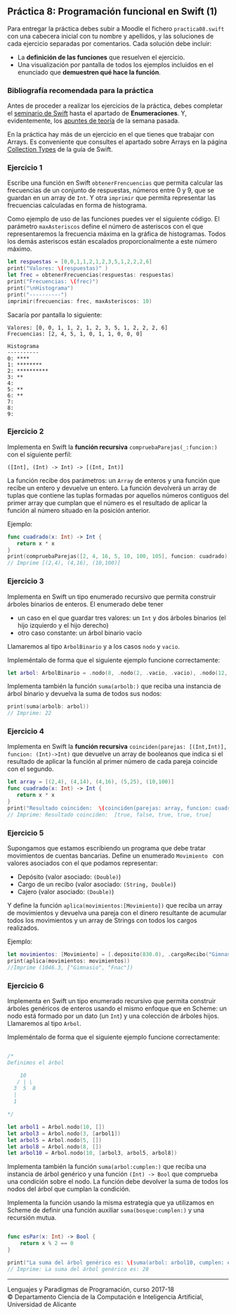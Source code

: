 ## Práctica 8: Programación funcional en Swift (1)

Para entregar la práctica debes subir a Moodle el fichero
`practica08.swift` con una cabecera inicial con tu nombre y apellidos,
y las soluciones de cada ejercicio separadas por comentarios. Cada
solución debe incluir:

- La **definición de las funciones** que resuelven el ejercicio.
- Una visualización por pantalla de todos los ejemplos incluidos en el
  enunciado que **demuestren qué hace la función**.

### Bibliografía recomendada para la práctica ###

Antes de proceder a realizar los ejercicios de la práctica, debes
completar el
[seminario de Swift](https://github.com/domingogallardo/apuntes-lpp/blob/master/seminarios/seminario2-swift/seminario2-swift.md)
hasta el apartado de **Enumeraciones**. Y, evidentemente, los [apuntes
de teoría](https://github.com/domingogallardo/apuntes-lpp/blob/master/teoria/tema05-programacion-funcional-swift/tema05-programacion-funcional-swift.md) de la semana pasada.

En la práctica hay más de un ejercicio en el que tienes que trabajar
con Arrays. Es conveniente que consultes el apartado sobre Arrays en
la página [Collection
Types](https://developer.apple.com/library/content/documentation/Swift/Conceptual/Swift_Programming_Language/CollectionTypes.html#//apple_ref/doc/uid/TP40014097-CH8-ID105)
de la guía de Swift.


### Ejercicio 1 ###

Escribe una función en Swift `obtenerFrencuencias` que permita calcular las
frecuencias de un conjunto de respuestas, números entre 0 y 9, que se
guardan en un array de `Int`. Y otra `imprimir` que permita representar las
frecuencias calculadas en forma de histograma.

Como ejemplo de uso de las funciones puedes ver el siguiente
código. El parámetro `maxAsteriscos` define el número de asteriscos
con el que representaremos la frecuencia máxima en la gráfica de
histogramas. Todos los demás asteriscos están escalados
proporcionalmente a este número máximo.


```swift
let respuestas = [0,0,1,1,2,1,2,3,5,1,2,2,2,6]
print("Valores: \(respuestas)" )
let frec = obtenerFrecuencias(respuestas: respuestas)
print("Frecuencias: \(frec)")
print("\nHistograma")
print("----------")
imprimir(frecuencias: frec, maxAsteriscos: 10)
```

Sacaría por pantalla lo siguiente:


```
Valores: [0, 0, 1, 1, 2, 1, 2, 3, 5, 1, 2, 2, 2, 6]
Frecuencias: [2, 4, 5, 1, 0, 1, 1, 0, 0, 0]

Histograma
----------
0: ****
1: ********
2: **********
3: **
4:
5: **
6: **
7:
8:
9:
```



### Ejercicio 2 ###

Implementa en Swift la **función recursiva**
`compruebaParejas(_:funcion:)` con el siguiente perfil:

```
([Int], (Int) -> Int) -> [(Int, Int)]
```

La función recibe dos parámetros: un `Array` de enteros y una función
que recibe un entero y devuelve un entero. La función devolverá un
array de tuplas que contiene las tuplas formadas por aquellos números
contiguos del primer array que cumplan que el número es el resultado
de aplicar la función al número situado en la posición anterior.

Ejemplo:

```swift
func cuadrado(x: Int) -> Int {
   return x * x
}
print(compruebaParejas([2, 4, 16, 5, 10, 100, 105], funcion: cuadrado))
// Imprime [(2,4), (4,16), (10,100)]
```


### Ejercicio 3 ###

Implementa en Swift un tipo enumerado recursivo que permita construir
árboles binarios de enteros. El enumerado debe tener 

- un caso en el que guardar tres valores: un `Int` y dos árboles
binarios (el hijo izquierdo y el hijo derecho)
- otro caso constante: un árbol binario vacío 

Llamaremos al tipo `ArbolBinario` y a los casos `nodo` y `vacio`.

Impleméntalo de forma que el siguiente ejemplo funcione correctamente:

```swift
let arbol: ArbolBinario = .nodo(8, .nodo(2, .vacio, .vacio), .nodo(12, .vacio, .vacio))
```

Implementa también la función `suma(arbolb:)` que reciba una instancia de
árbol binario y devuelva la suma de todos sus nodos:

```swift
print(suma(arbolb: arbol))
// Imprime: 22
```

### Ejercicio 4 ###

Implementa en Swift la **función recursiva**
`coinciden(parejas: [(Int,Int)], funcion: (Int)->Int)` que devuelve
un array de booleanos que indica si el resultado de aplicar la función
al primer número de cada pareja coincide con el segundo.

```swift
let array = [(2,4), (4,14), (4,16), (5,25), (10,100)]
func cuadrado(x: Int) -> Int {
   return x * x
}
print("Resultado coinciden:  \(coinciden(parejas: array, funcion: cuadrado))\n")
// Imprime: Resultado coinciden:  [true, false, true, true, true]
```



### Ejercicio 5 ###

Supongamos que estamos escribiendo un programa que debe tratar
movimientos de cuentas bancarias. Define un enumerado `Movimiento `
con valores asociados con el que podamos representar:

- Depósito (valor asociado: `(Double)`)
- Cargo de un recibo (valor asociado: `(String, Double)`)
- Cajero (valor asociado: `(Double)`)

Y define la función `aplica(movimientos:[Movimiento])` que reciba un
array de movimientos y devuelva una pareja con el dinero resultante de acumular todos
los movimientos y un array de Strings con todos los cargos realizados.

Ejemplo:


```swift
let movimientos: [Movimiento] = [.deposito(830.0), .cargoRecibo("Gimnasio", 45.0), .deposito(400.0), .cajero(100.0), .cargoRecibo("Fnac", 38.70)]
print(aplica(movimientos: movimientos))
//Imprime (1046.3, ["Gimnasio", "Fnac"])
```


### Ejercicio 6 ###

Implementa en Swift un tipo enumerado recursivo que permita construir
árboles genéricos de enteros usando el mismo enfoque que en Scheme: un
nodo está formado por un dato (un `Int`) y una colección de árboles
hijos. Llamaremos al tipo `Arbol`.

Impleméntalo de forma que el siguiente ejemplo funcione correctamente:

```swift

/*
Definimos el árbol

    10
   / | \
  3  5  8
  |
  1

*/

let arbol1 = Arbol.nodo(10, [])
let arbol3 = Arbol.nodo(3, [arbol1])
let arbol5 = Arbol.nodo(5, [])
let arbol8 = Arbol.nodo(8, [])
let arbol10 = Arbol.nodo(10, [arbol3, arbol5, arbol8])
```

Implementa también la función `suma(arbol:cumplen:)` que reciba una instancia de
árbol genérico y una función `(Int) -> Bool` que comprueba una
condición sobre el nodo. La función debe devolver la suma de todos los
nodos del árbol que cumplan la condición. 

Implementa la función usando la misma estrategia que ya utilizamos en
Scheme de definir una función auxiliar `suma(bosque:cumplen:)` y una recursión
mutua.


```swift

func esPar(x: Int) -> Bool {
    return x % 2 == 0
}

print("La suma del árbol genérico es: \(suma(arbol: arbol10, cumplen: esPar))")
// Imprime: La suma del árbol genérico es: 28
```


----

Lenguajes y Paradigmas de Programación, curso 2017-18  
© Departamento Ciencia de la Computación e Inteligencia Artificial, Universidad de Alicante
